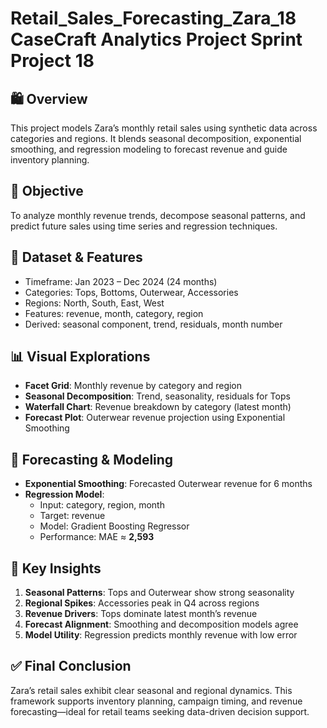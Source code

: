 # Retail_Sales_Forecasting_Zara_18 CaseCraft Analytics Project Sprint Project 18


## 🛍️ Overview  
This project models Zara’s monthly retail sales using synthetic data across categories and regions. It blends seasonal decomposition, exponential smoothing, and regression modeling to forecast revenue and guide inventory planning.

## 🎯 Objective  
To analyze monthly revenue trends, decompose seasonal patterns, and predict future sales using time series and regression techniques.

## 📅 Dataset & Features  
- Timeframe: Jan 2023 – Dec 2024 (24 months)  
- Categories: Tops, Bottoms, Outerwear, Accessories  
- Regions: North, South, East, West  
- Features: revenue, month, category, region  
- Derived: seasonal component, trend, residuals, month number

## 📊 Visual Explorations  
- **Facet Grid**: Monthly revenue by category and region  
- **Seasonal Decomposition**: Trend, seasonality, residuals for Tops  
- **Waterfall Chart**: Revenue breakdown by category (latest month)  
- **Forecast Plot**: Outerwear revenue projection using Exponential Smoothing

## 🔮 Forecasting & Modeling  
- **Exponential Smoothing**: Forecasted Outerwear revenue for 6 months  
- **Regression Model**:  
  - Input: category, region, month  
  - Target: revenue  
  - Model: Gradient Boosting Regressor  
  - Performance: MAE ≈ **2,593**

## 🧠 Key Insights  
1. **Seasonal Patterns**: Tops and Outerwear show strong seasonality  
2. **Regional Spikes**: Accessories peak in Q4 across regions  
3. **Revenue Drivers**: Tops dominate latest month’s revenue  
4. **Forecast Alignment**: Smoothing and decomposition models agree  
5. **Model Utility**: Regression predicts monthly revenue with low error

## ✅ Final Conclusion  
Zara’s retail sales exhibit clear seasonal and regional dynamics. This framework supports inventory planning, campaign timing, and revenue forecasting—ideal for retail teams seeking data-driven decision support.